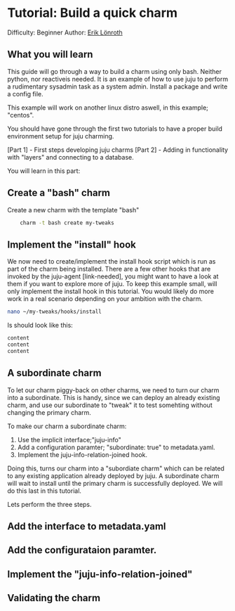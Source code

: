 # Tutorial: Build a quick charm

Difficulty: Beginner
Author: [Erik Lönroth](http://eriklonroth.wordpress.com)

## What you will learn

This guide will go through a way to build a charm using only bash. Neither python, nor reactiveis needed. It is an example of how to use juju to perform a rudimentary sysadmin task as a system admin. Install a package and write a config file.

This example will work on another linux distro aswell, in this example; "centos".

You should have gone through the first two tutorials to have a proper build environment setup for juju charming.

[Part 1] - First steps developing juju charms
[Part 2] - Adding in functionality with "layers" and connecting to a database.

You will learn in this part:

## Create a "bash" charm
Create a new charm with the template "bash"
```bash
    charm -t bash create my-tweaks
```

## Implement the "install" hook
We now need to create/implement the install hook script which is run as part of the charm being installed. There are a few other hooks that are invoked by the juju-agent [link-needed], you might want to have a look at them if you want to explore more of juju. To keep this example small, will only implement the install hook in this tutorial. You would likely do more work in a real scenario depending on your ambition with the charm.
```bash
nano ~/my-tweaks/hooks/install
```
Is should look like this:
```bash
content
content
content
```


## A subordinate charm
To let our charm piggy-back on other charms, we need to turn our charm into a subordinate. This is handy, since we can deploy an already existing charm, and use our subordinate to "tweak" it to test somehting without changing the primary charm. 

To make our charm a subordinate charm:

1. Use the implicit interface;"juju-info" 
2. Add a configuration paramter; "subordinate: true" to metadata.yaml.
3. Implement the juju-info-relation-joined hook.

Doing this, turns our charm into a "subordiate charm" which can be related to any existing application already deployed by juju. A subordinate charm will wait to install until the primary charm is successfully deployed. We will do this last in this tutorial.

Lets perform the three steps.
## Add the interface to metadata.yaml
## Add the configurataion paramter.
## Implement the "juju-info-relation-joined"

## Validating the charm